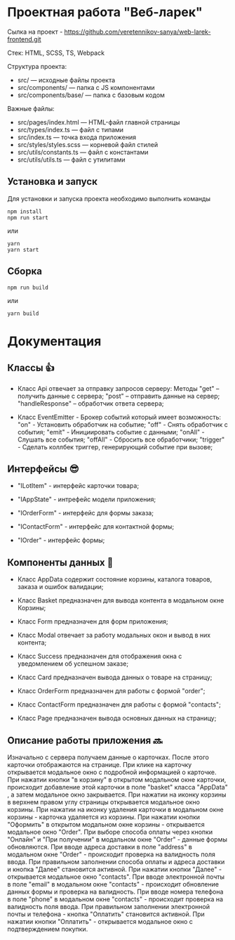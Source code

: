 # Проектная работа "Веб-ларек"

Сылка на проект - https://github.com/veretennikov-sanya/web-larek-frontend.git

Стек: HTML, SCSS, TS, Webpack

Структура проекта:
- src/ — исходные файлы проекта
- src/components/ — папка с JS компонентами
- src/components/base/ — папка с базовым кодом

Важные файлы:
- src/pages/index.html — HTML-файл главной страницы
- src/types/index.ts — файл с типами
- src/index.ts — точка входа приложения
- src/styles/styles.scss — корневой файл стилей
- src/utils/constants.ts — файл с константами
- src/utils/utils.ts — файл с утилитами

## Установка и запуск
Для установки и запуска проекта необходимо выполнить команды

```
npm install
npm run start
```

или

```
yarn
yarn start
```
## Сборка

```
npm run build
```

или

```
yarn build
```

# Документация

## Классы 👍

- Класс Api отвечает за отправку запросов серверу:
   Методы
     "get" – получить данные с сервера;
     "post" – отправить данные на сервер;
     "handleResponse" – обработчик ответа сервера;

- Класс EventEmitter - Брокер событий который имеет возможность:
   "on" - Установить обработчик на событие;
   "off" - Снять обработчик с события;
   "emit" - Инициировать событие с данными;
   "onAll" - Слушать все события;
   "offAll" - Сбросить все обработчики;
   "trigger" - Сделать коллбек триггер, генерирующий событие при вызове;


## Интерфейсы 😎

- "ILotItem" - интерфейс карточки товара;

- "IAppState" - интрефейс модели приложения;

- "IOrderForm" - интерфейс для формы заказа;

- "IContactForm" - интерфейс для контактной формы;

- "IOrder" - интерфейс формы;


## Компоненты данных 👐

- Класс AppData содержит состояние корзины, каталога товаров, заказа и ошибок валидации;

- Класс Basket предназначен для вывода контента в модальном окне Корзины;

- Класс Form предназначен для форм приложения;

- Класс Modal отвечает за работу модальных окон и вывод в них контента;

- Класс Success предназначен для отображения окна с уведомлением об успешном заказе;

- Класс Card предназначен вывода данных о товаре на страницу;

- Класс OrderForm предназначен для работы с формой "order";

- Класс ContactForm предназначен для работы с формой "contacts";

- Класс Page предназначен вывода основных данных на страницу;


## Описание работы приложения 🔜

Изначально с сервера получаем данные о карточках. После этого карточки отображаются на странице.
При клике на карточку открывается модальное окно с подробной информацией о карточке.
При нажатии кнопки "в корзину" в открытом модальном окне карточки, происходит добавление этой карточки в поле "basket" класса "AppData" , а затем модальное окно закрывается.
При нажатии на иконку корзины в верхнем правом углу страницы открывается модальное окно корзины.
При нажатии на иконку удаления карточки в модальном окне корзины - карточка удаляется из корзины.
При нажатии кнопки "Оформить" в открытом модальном окне корзины - открывается модальное окно "Order".
При выборе способа оплаты через кнопки "Онлайн" и "При получении" в модальном окне "Order" - данные формы обновляются.
При вводе адреса доставки в поле "address" в модальном окне "Order" - происходит проверка на валидность поля ввода.
При правильном заполнении способа оплаты и адреса доставки и кнопка "Далее" становится активной.
При нажатии кнопки "Далее" - открывается модальное окно "сontacts".
При вводе электронной почты в поле "email" в модальном окне "сontacts" - происходит обновление данных формы и проверка на валидность.
При вводе номера телефона в поле "phone" в модальном окне "сontacts" - происходит проверка на валидность поля ввода.
При правильном заполнении электронной почты и телефона - кнопка "Оплатить" становится активной.
При нажатии кнопки "Оплатить" - открывается модальное окно с подтверждением покупки.